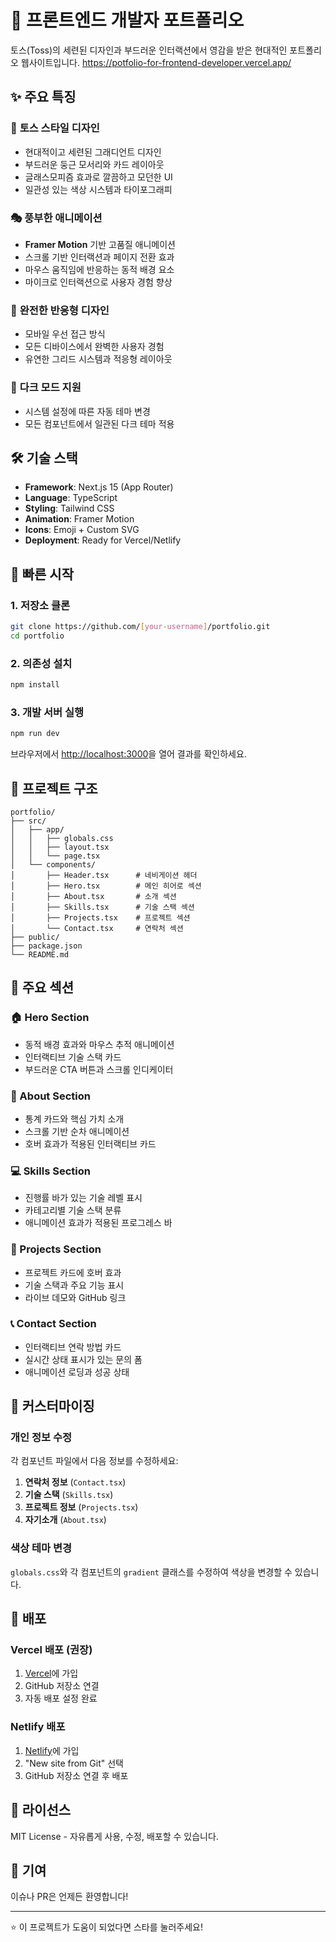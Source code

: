 # 🚀 프론트엔드 개발자 포트폴리오

토스(Toss)의 세련된 디자인과 부드러운 인터랙션에서 영감을 받은 현대적인 포트폴리오 웹사이트입니다.
https://potfolio-for-frontend-developer.vercel.app/

## ✨ 주요 특징

### 🎨 **토스 스타일 디자인**
- 현대적이고 세련된 그래디언트 디자인
- 부드러운 둥근 모서리와 카드 레이아웃
- 글래스모피즘 효과로 깔끔하고 모던한 UI
- 일관성 있는 색상 시스템과 타이포그래피

### 🎭 **풍부한 애니메이션**
- **Framer Motion** 기반 고품질 애니메이션
- 스크롤 기반 인터랙션과 페이지 전환 효과
- 마우스 움직임에 반응하는 동적 배경 요소
- 마이크로 인터랙션으로 사용자 경험 향상

### 📱 **완전한 반응형 디자인**
- 모바일 우선 접근 방식
- 모든 디바이스에서 완벽한 사용자 경험
- 유연한 그리드 시스템과 적응형 레이아웃

### 🌙 **다크 모드 지원**
- 시스템 설정에 따른 자동 테마 변경
- 모든 컴포넌트에서 일관된 다크 테마 적용

## 🛠️ 기술 스택

- **Framework**: Next.js 15 (App Router)
- **Language**: TypeScript
- **Styling**: Tailwind CSS
- **Animation**: Framer Motion
- **Icons**: Emoji + Custom SVG
- **Deployment**: Ready for Vercel/Netlify

## 🚀 빠른 시작

### 1. 저장소 클론
```bash
git clone https://github.com/[your-username]/portfolio.git
cd portfolio
```

### 2. 의존성 설치
```bash
npm install
```

### 3. 개발 서버 실행
```bash
npm run dev
```

브라우저에서 [http://localhost:3000](http://localhost:3000)을 열어 결과를 확인하세요.

## 📁 프로젝트 구조

```
portfolio/
├── src/
│   ├── app/
│   │   ├── globals.css
│   │   ├── layout.tsx
│   │   └── page.tsx
│   └── components/
│       ├── Header.tsx      # 네비게이션 헤더
│       ├── Hero.tsx        # 메인 히어로 섹션
│       ├── About.tsx       # 소개 섹션
│       ├── Skills.tsx      # 기술 스택 섹션
│       ├── Projects.tsx    # 프로젝트 섹션
│       └── Contact.tsx     # 연락처 섹션
├── public/
├── package.json
└── README.md
```

## 🎯 주요 섹션

### 🏠 Hero Section
- 동적 배경 효과와 마우스 추적 애니메이션
- 인터랙티브 기술 스택 카드
- 부드러운 CTA 버튼과 스크롤 인디케이터

### 👋 About Section
- 통계 카드와 핵심 가치 소개
- 스크롤 기반 순차 애니메이션
- 호버 효과가 적용된 인터랙티브 카드

### 💻 Skills Section
- 진행률 바가 있는 기술 레벨 표시
- 카테고리별 기술 스택 분류
- 애니메이션 효과가 적용된 프로그레스 바

### 🚀 Projects Section
- 프로젝트 카드에 호버 효과
- 기술 스택과 주요 기능 표시
- 라이브 데모와 GitHub 링크

### 📞 Contact Section
- 인터랙티브 연락 방법 카드
- 실시간 상태 표시가 있는 문의 폼
- 애니메이션 로딩과 성공 상태

## 🎨 커스터마이징

### 개인 정보 수정
각 컴포넌트 파일에서 다음 정보를 수정하세요:

1. **연락처 정보** (`Contact.tsx`)
2. **기술 스택** (`Skills.tsx`)
3. **프로젝트 정보** (`Projects.tsx`)
4. **자기소개** (`About.tsx`)

### 색상 테마 변경
`globals.css`와 각 컴포넌트의 `gradient` 클래스를 수정하여 색상을 변경할 수 있습니다.

## 🚀 배포

### Vercel 배포 (권장)
1. [Vercel](https://vercel.com)에 가입
2. GitHub 저장소 연결
3. 자동 배포 설정 완료

### Netlify 배포
1. [Netlify](https://netlify.com)에 가입
2. "New site from Git" 선택
3. GitHub 저장소 연결 후 배포

## 📄 라이선스

MIT License - 자유롭게 사용, 수정, 배포할 수 있습니다.

## 🤝 기여

이슈나 PR은 언제든 환영합니다!

---

⭐ 이 프로젝트가 도움이 되었다면 스타를 눌러주세요!
